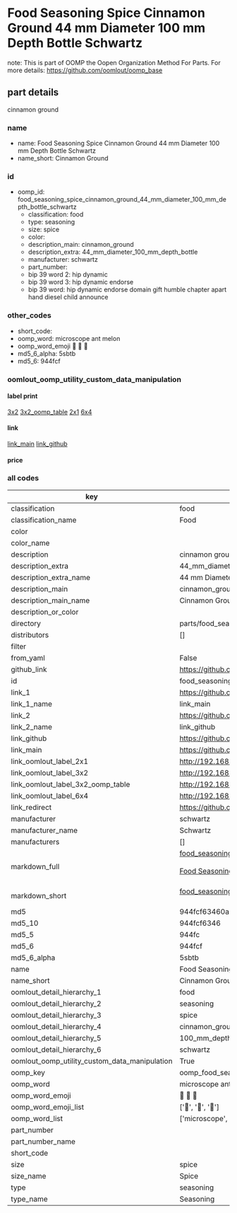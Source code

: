 # Food Seasoning Spice Cinnamon Ground 44 mm Diameter 100 mm Depth Bottle Schwartz  

note: This is part of OOMP the Oopen Organization Method For Parts. For more details: https://github.com/oomlout/oomp_base

##  part details
  



cinnamon ground



### name
* name: Food Seasoning Spice Cinnamon Ground 44 mm Diameter 100 mm Depth Bottle Schwartz
* name_short: Cinnamon Ground
### id
* oomp_id: food_seasoning_spice_cinnamon_ground_44_mm_diameter_100_mm_depth_bottle_schwartz
  * classification: food
  * type: seasoning
  * size: spice
  * color: 
  * description_main: cinnamon_ground
  * description_extra: 44_mm_diameter_100_mm_depth_bottle
  * manufacturer: schwartz
  * part_number: 
  * bip 39 word 2: hip dynamic
  * bip 39 word 3: hip dynamic endorse
  * bip 39 word: hip dynamic endorse domain gift humble chapter apart hand diesel child announce

### other_codes
* short_code: 
* oomp_word: microscope ant melon
* oomp_word_emoji :microscope: :ant: :melon:
* md5_6_alpha: 5sbtb
* md5_6: 944fcf






### oomlout_oomp_utility_custom_data_manipulation
#### label print
[3x2](http://192.168.1.245:1112/?label=oomp%205sbtb)
[3x2_oomp_table](http://192.168.1.108:1112/?label=oomp%205sbtb)
[2x1](http://192.168.1.242:1112/?label=oomp%205sbtb)
[6x4](http://192.168.1.55:1112/?label=oomp%205sbtb)    

#### link

[link_main](https://github.com/oomlout/oomlout_oomp_version_1_messy/tree/main/parts/food_seasoning_spice_cinnamon_ground_44_mm_diameter_100_mm_depth_bottle_schwartz) [link_github](https://github.com/oomlout/oomlout_oomp_version_1_messy/tree/main/parts/food_seasoning_spice_cinnamon_ground_44_mm_diameter_100_mm_depth_bottle_schwartz)                             

#### price







### all codes 
| key | value |  
| --- | --- |  
| classification | food |  
| classification_name | Food |  
| color |  |  
| color_name |  |  
| description | cinnamon ground |  
| description_extra | 44_mm_diameter_100_mm_depth_bottle |  
| description_extra_name | 44 mm Diameter 100 mm Depth Bottle |  
| description_main | cinnamon_ground |  
| description_main_name | Cinnamon Ground |  
| description_or_color |   |  
| directory | parts/food_seasoning_spice_cinnamon_ground_44_mm_diameter_100_mm_depth_bottle_schwartz |  
| distributors | [] |  
| filter |  |  
| from_yaml | False |  
| github_link | https://github.com/oomlout/oomlout_oomp_part_src/tree/main/parts/food_seasoning_spice_cinnamon_ground_44_mm_diameter_100_mm_depth_bottle_schwartz |  
| id | food_seasoning_spice_cinnamon_ground_44_mm_diameter_100_mm_depth_bottle_schwartz |  
| link_1 | https://github.com/oomlout/oomlout_oomp_version_1_messy/tree/main/parts/food_seasoning_spice_cinnamon_ground_44_mm_diameter_100_mm_depth_bottle_schwartz |  
| link_1_name | link_main |  
| link_2 | https://github.com/oomlout/oomlout_oomp_version_1_messy/tree/main/parts/food_seasoning_spice_cinnamon_ground_44_mm_diameter_100_mm_depth_bottle_schwartz |  
| link_2_name | link_github |  
| link_github | https://github.com/oomlout/oomlout_oomp_version_1_messy/tree/main/parts/food_seasoning_spice_cinnamon_ground_44_mm_diameter_100_mm_depth_bottle_schwartz |  
| link_main | https://github.com/oomlout/oomlout_oomp_version_1_messy/tree/main/parts/food_seasoning_spice_cinnamon_ground_44_mm_diameter_100_mm_depth_bottle_schwartz |  
| link_oomlout_label_2x1 | http://192.168.1.242:1112/?label=oomp%205sbtb |  
| link_oomlout_label_3x2 | http://192.168.1.245:1112/?label=oomp%205sbtb |  
| link_oomlout_label_3x2_oomp_table | http://192.168.1.108:1112/?label=oomp%205sbtb |  
| link_oomlout_label_6x4 | http://192.168.1.55:1112/?label=oomp%205sbtb |  
| link_redirect | https://github.com/oomlout/oomlout_oomp_version_1_messy/tree/main/parts/food_seasoning_spice_cinnamon_ground_44_mm_diameter_100_mm_depth_bottle_schwartz |  
| manufacturer | schwartz |  
| manufacturer_name | Schwartz |  
| manufacturers | [] |  
| markdown_full | [food_seasoning_spice_cinnamon_ground_44_mm_diameter_100_mm_depth_bottle_schwartz](none)<br>[](none)<br>[Food Seasoning Spice Cinnamon Ground 44 Mm Diameter 100 Mm Depth Bottle Schwartz](none)<br><br> |  
| markdown_short | [food_seasoning_spice_cinnamon_ground_44_mm_diameter_100_mm_depth_bottle_schwartz](none)<br><br> |  
| md5 | 944fcf63460a44cdbbb0e40e9391335f |  
| md5_10 | 944fcf6346 |  
| md5_5 | 944fc |  
| md5_6 | 944fcf |  
| md5_6_alpha | 5sbtb |  
| name | Food Seasoning Spice Cinnamon Ground 44 mm Diameter 100 mm Depth Bottle Schwartz |  
| name_short | Cinnamon Ground |  
| oomlout_detail_hierarchy_1 | food |  
| oomlout_detail_hierarchy_2 | seasoning |  
| oomlout_detail_hierarchy_3 | spice |  
| oomlout_detail_hierarchy_4 | cinnamon_ground |  
| oomlout_detail_hierarchy_5 | 100_mm_depth |  
| oomlout_detail_hierarchy_6 | schwartz |  
| oomlout_oomp_utility_custom_data_manipulation | True |  
| oomp_key | oomp_food_seasoning_spice_cinnamon_ground_44_mm_diameter_100_mm_depth_bottle_schwartz |  
| oomp_word | microscope ant melon |  
| oomp_word_emoji | :microscope: :ant: :melon: |  
| oomp_word_emoji_list | [':microscope:', ':ant:', ':melon:'] |  
| oomp_word_list | ['microscope', 'ant', 'melon'] |  
| part_number |  |  
| part_number_name |  |  
| short_code |  |  
| size | spice |  
| size_name | Spice |  
| type | seasoning |  
| type_name | Seasoning |  
